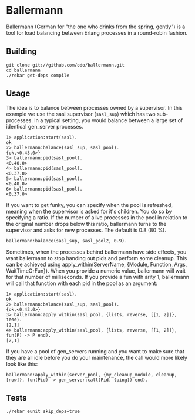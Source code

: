 Ballermann
=====

Ballermann (German for "the one who drinks from the spring, gently") is a tool for load balancing between Erlang processes in a round-robin fashion.

Building
--------

```
git clone git://github.com/odo/ballermann.git
cd ballermann
./rebar get-deps compile
```

Usage
--------

The idea is to balance between processes owned by a supervisor. In this example we use the sasl supervisor (```sasl_sup```) which has two sub-processes. In a typical setting, you would balance between a large set of identical gen_server processes.

```
1> application:start(sasl).
ok
2> ballermann:balance(sasl_sup, sasl_pool).
{ok,<0.43.0>}
3> ballermann:pid(sasl_pool).
<0.40.0>
4> ballermann:pid(sasl_pool).
<0.37.0>
5> ballermann:pid(sasl_pool).
<0.40.0>
6> ballermann:pid(sasl_pool).
<0.37.0>
```

If you want to get funky, you can specify when the pool is refreshed, meaning when the supervisor is asked for it's children.
You do so by specifying a ratio. If the number of alive processes in the pool in relation to the original number drops below this ratio, ballermann turns to the supervisor and asks for new processes.
The default is 0.8 (80 %).

```
ballermann:balance(sasl_sup, sasl_pool2, 0.9).
```

Sometimes, when the processes behind ballermann have side effects, you want ballermann to stop handing out pids and perform some cleanup. This can be achieved using apply_within(ServerName, {Module, Function, Args, WaitTimeOrFun}). When you provide a numeric value, ballermann will wait for that number of milliseconds. If you provide a fun with arity 1, ballermann will call that function with each pid in the pool as an argument:

```
1> application:start(sasl).
ok
2> ballermann:balance(sasl_sup, sasl_pool).
{ok,<0.43.0>}
3> ballermann:apply_within(sasl_pool, {lists, reverse, [[1, 2]]}, 1000).
[2,1]
4> ballermann:apply_within(sasl_pool, {lists, reverse, [[1, 2]]}, fun(P) -> P end).
[2,1]
```

If you have a pool of gen_servers running and you want to make sure that they are all idle before you do your maintenance, the call would more likely look like this:

```
ballermann:apply_within(server_pool, {my_cleanup_module, cleanup, [now]}, fun(Pid) -> gen_server:call(Pid, {ping}) end).
```



Tests
--------

```./rebar eunit skip_deps=true```
